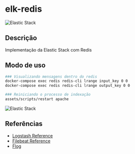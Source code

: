 # elk-redis
![Elastic Stack](assets/elkafka.png)

## Descrição
Implementação da Elastic Stack com Redis



## Modo de uso
``` sh
### Visualizando mensagens dentro do redis
docker-compose exec redis redis-cli lrange input_key 0 0
docker-compose exec redis redis-cli lrange output_key 0 0

### Reiniciando o processo de indexação
assets/scripts/restart apache
```
![Elastic Stack](assets/kibana_kafka.png )



## Referências
- [Logstash Reference](https://www.elastic.co/guide/en/logstash/7.8/index.html)
- [Filebeat Reference](https://www.elastic.co/guide/en/beats/filebeat/7.8/index.html)
- [Flog](https://github.com/mingrammer/flog)